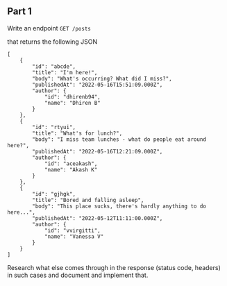 ## Part 1

Write an endpoint `GET /posts`

that returns the following JSON

```
[
	{
		"id": "abcde",
		"title": "I'm here!",
		"body": "What's occurring? What did I miss?",
		"publishedAt": "2022-05-16T15:51:09.000Z",
		"author": {
			"id": "dhirenb94",
			"name": "Dhiren B"
		}
	},
	{
		"id": "rtyui",
		"title": "What's for lunch?",
		"body": "I miss team lunches - what do people eat around here?",
		"publishedAt": "2022-05-16T12:21:09.000Z",
		"author": {
			"id": "aceakash",
			"name": "Akash K"
		}
	},
	{
		"id": "gjhgk",
		"title": "Bored and falling asleep",
		"body": "This place sucks, there's hardly anything to do here...",
		"publishedAt": "2022-05-12T11:11:00.000Z",
		"author": {
			"id": "vvirgitti",
			"name": "Vanessa V"
		}
	}
]
```

Research what else comes through in the response (status code, headers) in such cases and document and implement that.

